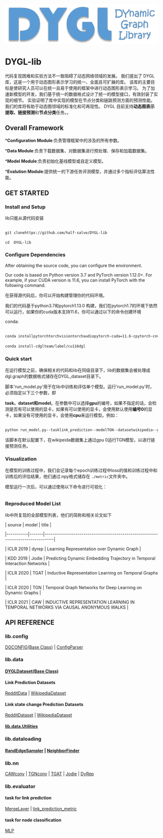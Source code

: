 ![](./doc/3.png)

# DYGL-lib

代码复现困难和实验方法不一致阻碍了动态网络领域的发展。 我们提出了 DYGL 库，这是一个用于动态图形表示学习的统一、全面且可扩展的库。 该库的主要目标是使研究人员可以在统一且易于使用的框架中进行动态图形表示学习。 为了加速新模型的开发，我们基于统一的数据格式设计了统一的模型接口，有效封装了实现的细节。 实验证明了库中实现的模型在节点分类和链路预测方面的预测性能。 我们的库将有助于动态图领域的标准化和可再现性。
DYGL 目前支持**动态图表示提取、链接预测**和**节点分类**任务。。

## Overall Framework

***Configuration Module**:负责管理框架中的涉及的所有参数。

***Data Module**:负责下载数据集、对数据集进行预处理、保存和加载数据集。

***Model Module**:负责初始化基线模型或自定义模型。

***Evalution Module**:提供统一的下游任务评测模型，并通过多个指标评估算法性能。

## GET STARTED

### Install and Setup

lib只能从源代码安装

```shell

git clonehttps://github.com/half-salve/DYGL-lib

cd  DYGL-lib

```

### Configure Dependencies

After obtaining the source code, you can configure the environment.

Our code is based on Python version 3.7 and PyTorch version 1.12.0+. For example, if your CUDA version is 11.6, you can install PyTorch with the following command.

在获得源代码后，你可以开始构建管理你的代码环境。

我们的代码基于python3.7和pytorch1.13.0 构建，我们在pytorch1.7的环境下依然可以运行，如果你的cuda版本支持11.6，你可以通过以下的命令创建环境

conda:

```sh

conda installpytorchtorchvisiontorchaudiopytorch-cuda=11.6-cpytorch-cnvidia

conda install-cdglteam/label/cu116dgl

```

### Quick start

在运行模型之前，确保相关的代码和lib在同级目录下，lib的数据集会被处理成dgl.graph的数据格式储存在DYGL_dataset目录下。

脚本'run_model.py'用于在lib中训练和评估单个模型。运行'run_model.py'时，必须指定以下三个参数，即

**task、dataset和model**。在参数中可以选择**gpu**的编号，如果不指定的话，会检测是否有可以使用的显卡，如果有可以使用的显卡，会使用默认使用**编号0**的显卡，如果没有可使用的显卡，会使用**cpu**来运行模型。例如：

```sh

python run_model.py--tasklink_prediction--modelTGN--datasetwikipedia--gpu0

```

该脚本在默认配置下，在wikipeida数据集上通过gpu 0运行TGN模型，以进行链接预测任务。

### Visualization

在模型的训练过程中，我们会记录每个epoch训练过程中loss的值和训练过程中和训练后的评估结果，他们通过.npy格式储存在 `./metric`文件夹中。

模型运行一次后，可以通过使用以下命令进行可视化：

```sh


```

### Reproduced Model List

lib中所复现的全部模型列表，他们的简称和相关论文如下

| source    | model | title                                                                             |

|-----------|-------|-----------------------------------------------------------------------------------|

| ICLR 2019 | dyrep | Learning Representation over Dynamic Graph                                        |

| KDD 2019  | Jodie | Predicting Dynamic Embedding Trajectory in Temporal Interaction Networks          |

| ICLR 2020 | TGAT  | Inductive Representation Learning on Temporal Graphs                              |

| ICLR 2020 | TGN   | Temporal Graph Networks for Deep Learning on Dynamic Graphs                       |

| ICLR 2021 | CAW   | INDUCTIVE REPRESENTATION LEARNING IN TEMPORAL NETWORKS VIA CAUSAL ANONYMOUS WALKS |

## API REFERENCE

### lib.config

[DGCONFIG(Base Class)](./doc/config/ConfigParser.md) | [ConfigParser](./doc/config/ConfigParser.md)

### lib.data

#### [DYGLDataset(Base Class)](./doc/data/Base_class.md)

#### Link Prediction Datasets

[RedditData](./doc/data/Reddit.md) | [WikipediaDataset](./doc/data/wikipedia.md)

#### Link state change Prediction Datasets

[RedditDataset](./doc/data/Reddit.md) | [WikipediaDataset](./doc/data/wikipedia.md)

#### [lib.data.Utilities](./doc/data/data.utils.md)

### lib.dataloading

#### [RandEdgeSampler](./doc/dataloading/RandEdgeSampler.md) | [NeighborFinder](./doc/dataloading/NeighborFinder.md)

### lib.nn

[CAWconv](./doc/nn/CAWConv.md) | [TGNconv](./doc/nn/TGNConv.md) | [TGAT](./doc/nn/TGATConv.md) | [Jodie](./doc/nn/JodieConv.md) | [DyRep](./doc/nn/derep.md)

### lib.evaluator

#### task for link prediction

[MergeLayer](./doc/evalution/edge_aggregation.md) | [link_prediction_metric](./doc/evalution/edge_aggregation.md)

#### task for node classification

[MLP](./doc/evalution/node_class.md)
